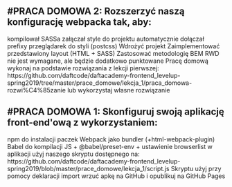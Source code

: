 
<h2>#PRACA DOMOWA 2: Rozszerzyć naszą konfigurację webpacka tak, aby:</h2>
kompilował SASSa
załączał style do projektu
automatycznie dołączał prefixy przeglądarek do styli (postcss)
Wdrożyć projekt
Zaimplementować przedstawiony layout (HTML + SASS)
Zastosować metodologię BEM
RWD nie jest wymagane, ale będzie dodatkowo punktowane
Pracę domową wykonaj na podstawie rozwiązania z lekcji pierwszej: https://github.com/daftcode/daftacademy-frontend_levelup-spring2019/tree/master/prace_domowe/lekcja_1/praca_domowa-rozwi%C4%85zanie lub wykorzystaj własne rozwiązanie




<h2>#PRACA DOMOWA 1: Skonfiguruj swoją aplikację front-end'ową z wykorzystaniem:</h2>
npm do instalacji paczek
Webpack jako bundler (+html-webpack-plugin)
Babel do kompilacji JS + @babel/preset-env + ustawienie browserlist
w aplikacji użyj naszego skryptu dostępnego na: https://github.com/daftcode/daftacademy-frontend_levelup-spring2019/blob/master/prace_domowe/lekcja_1/script.js
Skryptu użyj przy pomocy deklaracji import
wrzuć apkę na GitHub i opublikuj na GitHub Pages
